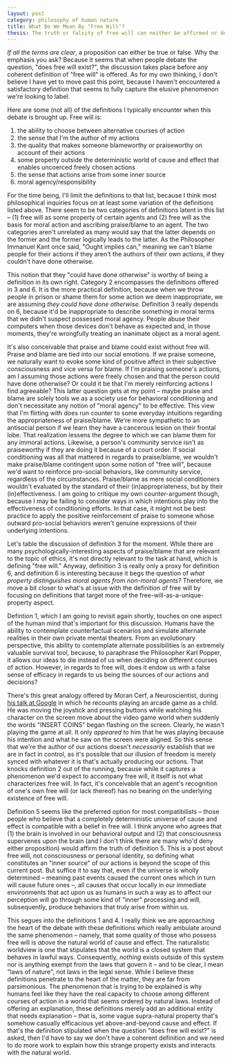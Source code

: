 ```yaml
---
layout: post
category: philosophy of human nature
title: What Do We Mean By "Free Will"?
thesis: The truth or falsity of free will can neither be affirmed or denied, because the concept itself is too ill-defined.
---
```

<i>If all the terms are clear</i>, a proposition can either be true or false. Why the emphasis you ask? Because it seems that when people debate the question, "does free will exist?", the discussion takes place before any coherent definition of "free will" is offered. As for my own thinking, I don't believe I have yet to move past this point, because I haven't encountered a satisfactory definition that seems to fully capture the elusive phenomenon we're looking to label.

Here are some (not all) of the definitions I typically encounter when this debate is brought up. Free will is:

1. the ability to choose between alternative courses of action
2. the sense that I'm the author of my actions
3. the quality that makes someone blameworthy or praiseworthy on account of their actions
4. some property outside the deterministic world of cause and effect that enables uncoerced freely chosen actions
5. the sense that actions arise from some inner source
6. moral agency/responsibility

For the time being, I'll limit the definitions to that list, because I think most philosophical inquiries focus on at least some variation of the definitions listed above. There seem to be two categories of definitions latent in this list – (1) free will as some property of certain agents and (2) free will as the basis for moral action and ascribing praise/blame to an agent. The two categories aren't unrelated as many would say that the latter depends on the former and the former logically leads to the latter. As the Philosopher Immanuel Kant once said, "Ought implies can," meaning we can't blame people for their actions if they aren't the authors of their own actions, if they couldn't have done otherwise.

This notion that they "could have done otherwise" is worthy of being a definition in its own right. Category 2 encompasses the definitions offered in 3 and 6. It is the more practical definition, because when we throw people in prison or shame them for some action we deem inappropriate, we are assuming <i> they could have done otherwise</i>. Definition 3 really depends on 6, because it'd be inappropriate to describe something in moral terms that we didn't suspect possessed moral agency. People abuse their computers when those devices don't behave as expected and, in those moments, they're wrongfully treating an inanimate object as a moral agent.

It's also conceivable that praise and blame could exist without free will. Praise and blame are tied into our social emotions. If we praise someone, we naturally want to evoke some kind of positive affect in their subjective consciousness and vice versa for blame. If I'm praising someone's actions, am I assuming those actions were freely chosen and that the person could have done otherwise? Or could it be that I'm merely reinforcing actions I find agreeable? This latter question gets at my point – maybe praise and blame are solely tools we as a society use for behavioral conditioning and don't necessitate any notion of "moral agency" to be effective. This view that I'm flirting with does run counter to some everyday intuitions regarding the appropriateness of praise/blame. We're more sympathetic to an antisocial person if we learn they have a cancerous lesion on their frontal lobe. That realization lessens the degree to which we can blame them for any immoral actions. Likewise, a person's community service isn't as praiseworthy if they are doing it because of a court order. If social conditioning was all that mattered in regards to praise/blame, we wouldn't make praise/blame contingent upon some notion of "free will", because we'd want to reinforce pro-social behaviors, like community service, regardless of the circumstances. Praise/blame as mere social conditioners wouldn't evaluated by the standard of their (in)appropriateness, but by their (in)effectiveness. I am going to critique my own counter-argument though, because I may be failing to consider ways in which intentions play into the effectiveness of conditioning efforts. In that case, it might not be best practice to apply the positive reinforcement of praise to someone whose outward pro-social behaviors weren't genuine expressions of their underlying intentions.

Let's table the discussion of definition 3 for the moment. While there are many psychologically-interesting aspects of praise/blame that are relevant to the topic of ethics, it's not directly relevant to the task at hand, which is defining "free will." Anyway, definition 3 is really only a proxy for definition 6, and definition 6 is interesting because it begs the question of <i>what property distinguishes moral agents from non-moral agents?</i> Therefore, we move a bit closer to what's at issue with the definition of free will by focusing on definitions that target more of the free-will-as-a-unique-property aspect.

Defintion 1, which I am going to revisit again shortly, touches on one aspect of the human mind that's important for this discussion. Humans have the ability to contemplate counterfactual scenarios and simulate alternate realities in their own private mental theaters. From an evolutionary perspective, this ability to contemplate alternate possibilities is an extremely valuable survival tool, because, to paraphrase the Philosopher Karl Popper, it allows our ideas to die instead of us when deciding on different courses of action. However, in regards to free will, does it endow us with a false sense of efficacy in regards to us being the sources of our actions and decisions?

There's this great analogy offered by Moran Cerf, a Neuroscientist, during <a href="https://talksat.withgoogle.com/talk/decoding-thoughts-and-dreams-using-in-brain-electrodes" target="#">his talk at Google</a> in which he recounts playing an arcade game as a child. He was moving the joystick and pressing buttons while watching his character on the screen move about the video game world when suddenly the words "INSERT COINS" began flashing on the screen. Clearly, he wasn't playing the game at all. It only <i>appeared</i> to him that he was playing because his intention and what he saw on the screen were aligned. So this sense that we're the author of our actions doesn't <i>necessarily</i> establish that we are in fact in control, as it's possible that our illusion of freedom is merely synced with whatever it is that's actually producing our actions. That knocks definition 2 out of the running, because while it captures a phenomenon we'd expect to accompany free will, it itself is not what characterizes free will. In fact, it's conceivable that an agent's recognition of one's own free will (or lack thereof) has no bearing on the underlying existence of free will.

Definition 5 seems like the preferred option for most compatibilists – those people who believe that a completely deterministic universe of cause and effect is compatible with a belief in free will. I think anyone who agrees that (1) the brain is involved in our behavioral output and (2) that consciousness supervenes upon the brain (and I don't think there are many who'd deny either proposition) would affirm the truth of definition 5. This is a post about free will, not consciousness or personal identity, so defining what constitutes an "inner source" of our actions is beyond the scope of this current post. But suffice it to say that, even if the universe is wholly determined – meaning past events caused the current ones which in turn will cause future ones –, all causes that occur locally in our immediate environments that act upon us as humans in such a way as to affect our perception will go through some kind of "inner" processing and will, subsequently, produce behaviors that truly arise from within us.

This segues into the definitions 1 and 4. I really think we are approaching the heart of the debate with these definitions which really ambulate around the same phenomenon – namely, that some quality of those who possess free will is <i>above</i> the natural world of cause and effect. The naturalistic worldview is one that stipulates that the world is a closed system that behaves in lawful ways. Consequently, <i>nothing</i> exists outside of this system nor is anything exempt from the laws that govern it – and to be clear, I mean "laws of nature", not laws in the legal sense. While I believe these definitions penetrate to the heart of the matter, they are far from parsimonious. The phenomenon that is trying to be explained is why humans feel like they have the real capacity to choose among different courses of action in a world that seems ordered by natural laws. Instead of offering an explanation, these definitions merely add an additional entity that needs explanation – that is, some vague supra-natural property that's somehow casually efficacious yet above-and-beyond cause and effect. If that's the definition stipulated when the question "does free will exist?" is asked, then I'd have to say we don't have a coherent definition and we need to do more work to explain how this strange property exists and interacts with the natural world.
